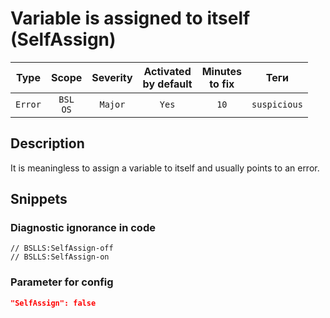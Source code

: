 # Variable is assigned to itself (SelfAssign)

|  Type   |        Scope        | Severity | Activated<br>by default | Minutes<br>to fix |     Теги     |
|:-------:|:-------------------:|:--------:|:-----------------------------:|:-----------------------:|:------------:|
| `Error` | `BSL`<br>`OS` | `Major`  |             `Yes`             |          `10`           | `suspicious` |

<!-- Блоки выше заполняются автоматически, не трогать -->
## Description

It is meaningless to assign a variable to itself and usually points to an error.

## Snippets

<!-- Блоки ниже заполняются автоматически, не трогать -->
### Diagnostic ignorance in code

```bsl
// BSLLS:SelfAssign-off
// BSLLS:SelfAssign-on
```

### Parameter for config

```json
"SelfAssign": false
```
